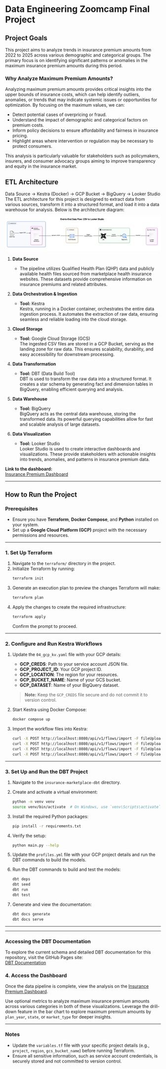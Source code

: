 # Data Engineering Zoomcamp Final Project

## Project Goals

This project aims to analyze trends in insurance premium amounts from 2022 to 2025 across various demographic and categorical groups. The primary focus is on identifying significant patterns or anomalies in the maximum insurance premium amounts during this period.  
### Why Analyze Maximum Premium Amounts?

Analyzing maximum premium amounts provides critical insights into the upper bounds of insurance costs, which can help identify outliers, anomalies, or trends that may indicate systemic issues or opportunities for optimization. By focusing on the maximum values, we can:

- Detect potential cases of overpricing or fraud.
- Understand the impact of demographic and categorical factors on premium costs.
- Inform policy decisions to ensure affordability and fairness in insurance pricing.
- Highlight areas where intervention or regulation may be necessary to protect consumers.

This analysis is particularly valuable for stakeholders such as policymakers, insurers, and consumer advocacy groups aiming to improve transparency and equity in the insurance market.

## ETL Architecture


Data Source → Kestra (Docker) → GCP Bucket → BigQuery → Looker Studio 
The ETL architecture for this project is designed to extract data from various sources, transform it into a structured format, and load it into a data warehouse for analysis. Below is the architecture diagram:

![ETL Architecture](image.png)


1. **Data Source**  
    - The pipeline utilizes Qualified Health Plan (QHP) data and publicly available health files sourced from marketplace health insurance websites. These datasets provide comprehensive information on insurance premiums and related attributes.

2. **Data Orchestration & Ingestion**  
    - **Tool:** Kestra  
      Kestra, running in a Docker container, orchestrates the entire data ingestion process. It automates the extraction of raw data, ensuring seamless and reliable loading into the cloud storage.

3. **Cloud Storage**  
    - **Tool:** Google Cloud Storage (GCS)  
      The ingested CSV files are stored in a GCP Bucket, serving as the landing zone for raw data. This ensures scalability, durability, and easy accessibility for downstream processing.

4. **Data Transformation**  
    - **Tool:** DBT (Data Build Tool)  
      DBT is used to transform the raw data into a structured format. It creates a star schema by generating fact and dimension tables in BigQuery, enabling efficient querying and analysis.

5. **Data Warehouse**  
    - **Tool:** BigQuery  
      BigQuery acts as the central data warehouse, storing the transformed data. Its powerful querying capabilities allow for fast and scalable analysis of large datasets.

6. **Data Visualization**  
    - **Tool:** Looker Studio  
      Looker Studio is used to create interactive dashboards and visualizations. These provide stakeholders with actionable insights into trends, anomalies, and patterns in insurance premium data.

**Link to the dashboard:**  
[Insurance Premium Dashboard](https://lookerstudio.google.com/reporting/5ef34b9e-ea05-4925-b5e8-c13f94593982)

---

## How to Run the Project

### Prerequisites
- Ensure you have **Terraform**, **Docker Compose**, and **Python** installed on your system.
- Set up a **Google Cloud Platform (GCP)** project with the necessary permissions and resources.

---

### 1. Set Up Terraform

1. Navigate to the `terraform/` directory in the project.
2. Initialize Terraform by running:
    ```sh
    terraform init
    ```
3. Generate an execution plan to preview the changes Terraform will make:
    ```sh
    terraform plan
    ```
4. Apply the changes to create the required infrastructure:
    ```sh
    terraform apply
    ```
    Confirm the prompt to proceed.

---

### 2. Configure and Run Kestra Workflows

1. Update the `04_gcp_kv.yaml` file with your GCP details:
    - **GCP_CREDS**: Path to your service account JSON file.
    - **GCP_PROJECT_ID**: Your GCP project ID.
    - **GCP_LOCATION**: The region for your resources.
    - **GCP_BUCKET_NAME**: Name of your GCS bucket.
    - **GCP_DATASET**: Name of your BigQuery dataset.

    > **Note:** Keep the `GCP_CREDS` file secure and do not commit it to version control.

2. Start Kestra using Docker Compose:
    ```sh
    docker compose up
    ```
3. Import the workflow files into Kestra:
    ```sh
    curl -X POST http://localhost:8080/api/v1/flows/import -F fileUpload=@flows/04_gcp_kv.yaml
    curl -X POST http://localhost:8080/api/v1/flows/import -F fileUpload=@flows/05_gcp_flow.yaml
    curl -X POST http://localhost:8080/api/v1/flows/import -F fileUpload=@flows/06_gcp_puf.yaml
    curl -X POST http://localhost:8080/api/v1/flows/import -F fileUpload=@flows/07_gcp_dbt.yaml
    ```

---

### 3. Set Up and Run the DBT Project

1. Navigate to the `insurance-marketplace-dbt` directory.
2. Create and activate a virtual environment:
    ```sh
    python -m venv venv
    source venv/bin/activate  # On Windows, use `venv\Scripts\activate`
    ```
3. Install the required Python packages:
    ```sh
    pip install -r requirements.txt
    ```
4. Verify the setup:
    ```sh
    python main.py --help
    ```
5. Update the `profiles.yml` file with your GCP project details and run the DBT commands to build the models.

6. Run the DBT commands to build and test the models:
    ```sh
    dbt deps
    dbt seed
    dbt run
    dbt test
    ```
7. Generate and view the documentation:
    ```sh
    dbt docs generate
    dbt docs serve
    ```
---

---
### Accessing the DBT Documentation

To explore the current schema and detailed DBT documentation for this repository, visit the GitHub Pages site:  
[DBT Documentation](https://fsjoyti.github.io/dataeng-zoomcamp-final-project/)


### 4. Access the Dashboard

Once the data pipeline is complete, view the analysis on the [Insurance Premium Dashboard](https://lookerstudio.google.com/reporting/5ef34b9e-ea05-4925-b5e8-c13f94593982).

Use optional metrics to analyze maximum insurance premium amounts across various categories in both of these visualizations. Leverage the drill-down feature in the bar chart to explore maximum premium amounts by `plan_year`, `state`, or `market_type` for deeper insights. 

---

### Notes

- Update the `variables.tf` file with your specific project details (e.g., `project`, `region`, `gcs_bucket_name`) before running Terraform.
- Ensure all sensitive information, such as service account credentials, is securely stored and not committed to version control.

